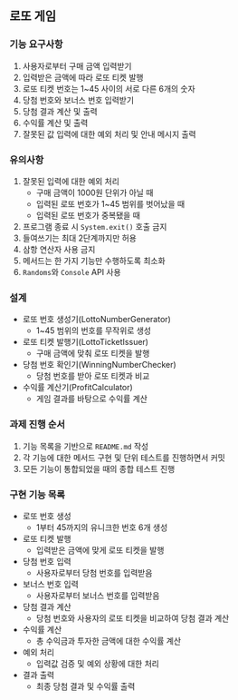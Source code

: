 ## 로또 게임

### 기능 요구사항
1. 사용자로부터 구매 금액 입력받기
2. 입력받은 금액에 따라 로또 티켓 발행
3. 로또 티켓 번호는 1~45 사이의 서로 다른 6개의 숫자
4. 당첨 번호와 보너스 번호 입력받기
5. 당첨 결과 계산 및 출력
6. 수익률 계산 및 출력
7. 잘못된 값 입력에 대한 예외 처리 및 안내 메시지 출력

### 유의사항
1. 잘못된 입력에 대한 예외 처리
    - 구매 금액이 1000원 단위가 아닐 때
    - 입력된 로또 번호가 1~45 범위를 벗어났을 때
    - 입력된 로또 번호가 중복됐을 때
2. 프로그램 종료 시 `System.exit()` 호출 금지
3. 들여쓰기는 최대 2단계까지만 허용
4. 삼항 연산자 사용 금지
5. 메서드는 한 가지 기능만 수행하도록 최소화
6. `Randoms`와 `Console` API 사용

### 설계
- 로또 번호 생성기(LottoNumberGenerator)
    - 1~45 범위의 번호를 무작위로 생성
- 로또 티켓 발행기(LottoTicketIssuer)
    - 구매 금액에 맞춰 로또 티켓을 발행
- 당첨 번호 확인기(WinningNumberChecker)
    - 당첨 번호를 받아 로또 티켓과 비교
- 수익률 계산기(ProfitCalculator)
    - 게임 결과를 바탕으로 수익률 계산

### 과제 진행 순서
1. 기능 목록을 기반으로 `README.md` 작성
2. 각 기능에 대한 메서드 구현 및 단위 테스트를 진행하면서 커밋
3. 모든 기능이 통합되었을 때의 종합 테스트 진행

### 구현 기능 목록
- 로또 번호 생성
  - 1부터 45까지의 유니크한 번호 6개 생성
- 로또 티켓 발행
  - 입력받은 금액에 맞게 로또 티켓을 발행
- 당첨 번호 입력
  - 사용자로부터 당첨 번호를 입력받음
- 보너스 번호 입력
  - 사용자로부터 보너스 번호를 입력받음
- 당첨 결과 계산
  - 당첨 번호와 사용자의 로또 티켓을 비교하여 당첨 결과 계산
- 수익률 계산
  - 총 수익금과 투자한 금액에 대한 수익률 계산
- 예외 처리
  - 입력값 검증 및 예외 상황에 대한 처리
- 결과 출력
  - 최종 당첨 결과 및 수익률 출력